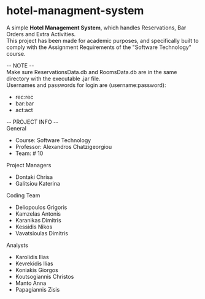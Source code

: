 # hotel-managment-system
A simple <b>Hotel Management System</b>, which handles Reservations, Bar Orders and Extra Activities.  
This project has been made for academic purposes, and specifically built to comply with the Assignment Requirements of the "Software Technology" course.  

-- NOTE --  
Make sure ReservationsData.db and RoomsData.db are in the same directory with the executable .jar file.  
Usernames and passwords for login are (username:password):  
*  rec:rec  
*  bar:bar  
*  act:act  

-- PROJECT INFO --  
General
*  Course: Software Technology
*  Professor: Alexandros Chatzigeorgiou
*  Team: # 10

Project Managers
*  Dontaki Chrisa
*  Galitsiou Katerina

Coding Team  
*  Deliopoulos Grigoris  
*  Kamzelas Antonis  
*  Karanikas Dimitris  
*  Kessidis Nikos  
*  Vavatsioulas Dimitris 

Analysts  
*  Karolidis Ilias
*  Kevrekidis Ilias
*  Koniakis Giorgos
*  Koutsogiannis Christos
*  Manto Anna
*  Papagiannis Zisis
